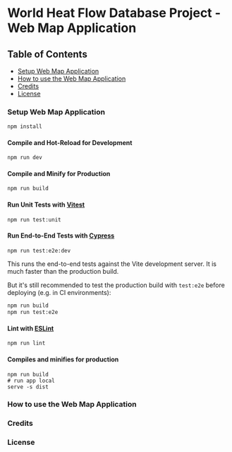 <!-- inspiration for readme https://www.freecodecamp.org/news/how-to-write-a-good-readme-file/ -->
# World Heat Flow Database Project - Web Map Application

<!-- Here project discription around 4-5 lines -->
<!-- - What your application does,
- Why you used the technologies you used,
- Some of the challenges you faced and features you hope to implement in the future. -->

## Table of Contents
- [Setup Web Map Application](#setup-web-map-application)
- [How to use the Web Map Application](#how-to-use-the-web-map-application)
- [Credits](#credits)
- [License](#license)

### Setup Web Map Application

```sh
npm install
```

#### Compile and Hot-Reload for Development

```sh
npm run dev
```

#### Compile and Minify for Production

```sh
npm run build
```

#### Run Unit Tests with [Vitest](https://vitest.dev/)

```sh
npm run test:unit
```

#### Run End-to-End Tests with [Cypress](https://www.cypress.io/)

```sh
npm run test:e2e:dev
```

This runs the end-to-end tests against the Vite development server.
It is much faster than the production build.

But it's still recommended to test the production build with `test:e2e` before deploying (e.g. in CI environments):

```sh
npm run build
npm run test:e2e
```

#### Lint with [ESLint](https://eslint.org/)

```sh
npm run lint
```

#### Compiles and minifies for production
```
npm run build
# run app local
serve -s dist
```

### How to use the Web Map Application

### Credits

### License

<!-- ## Migration from VueCLI to Vite
[How to Migrate from Vue CLI to Vite](https://vueschool.io/articles/vuejs-tutorials/how-to-migrate-from-vue-cli-to-vite/) -->

<!-- ### Publish new package to npm
[How to Publish a Package on npm](https://www.makeuseof.com/npm-publish-package-how/)

### Update package version number
[Updating your published package version number](https://docs.npmjs.com/updating-your-published-package-version-number)

### Unpublish package
[npm Unpublish Policy](https://docs.npmjs.com/policies/unpublish) -->



